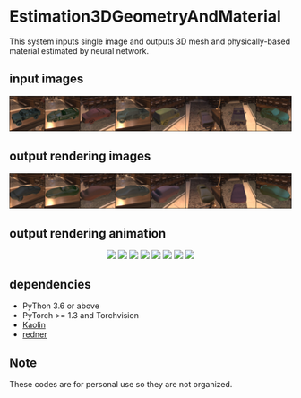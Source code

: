 # Estimation3DGeometryAndMaterial
This system inputs single image and outputs 3D mesh and physically-based material estimated by neural network.

## input images
<p align="center">
    <img src="images/specular_valid_inp_epoch4.png">
</p>

## output rendering images
<p align="center">
    <img src="images/specular_valid_out_epoch4.png">
</p>

## output rendering animation
<p align="center">
    <img src="images/specular_rotation_epoch4_0.gif" width="12%">
    <img src="images/specular_rotation_epoch4_1.gif" width="12%">
    <img src="images/specular_rotation_epoch4_2.gif" width="12%">
    <img src="images/specular_rotation_epoch4_3.gif" width="12%">
    <img src="images/specular_rotation_epoch4_4.gif" width="12%">
    <img src="images/specular_rotation_epoch4_5.gif" width="12%">
    <img src="images/specular_rotation_epoch4_6.gif" width="12%">
    <img src="images/specular_rotation_epoch4_7.gif" width="12%">
</p>

## dependencies
- PyThon 3.6 or above
- PyTorch >= 1.3 and Torchvision
- [Kaolin](https://github.com/NVIDIAGameWorks/kaolin)
- [redner](https://github.com/BachiLi/redner)

## Note
These codes are for personal use so they are not organized. 
